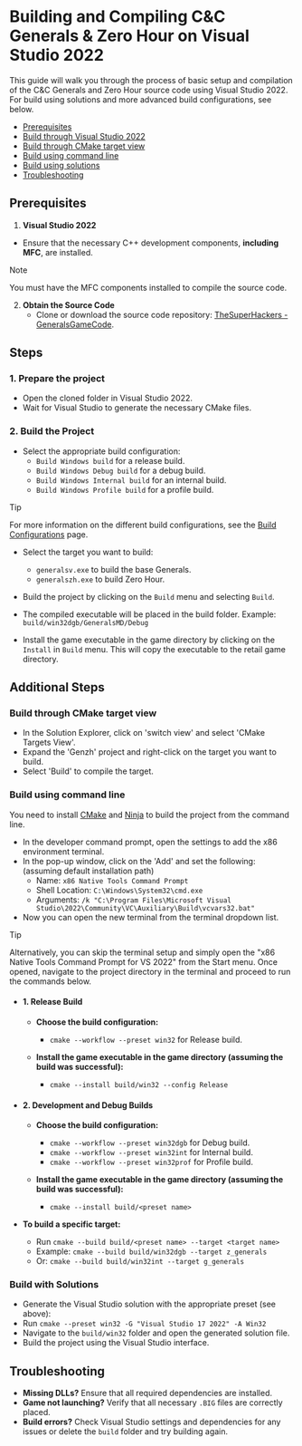 # Building and Compiling C&C Generals & Zero Hour on Visual Studio 2022

This guide will walk you through the process of basic setup and compilation of the C&C Generals and Zero Hour source
code using Visual Studio 2022.
For build using solutions and more advanced build configurations, see below.

- [Prerequisites](#prerequisites)
- [Build through Visual Studio 2022](#1-prepare-the-project)
- [Build through CMake target view](#build-through-cmake-target-view)
- [Build using command line](#build-using-command-line)
- [Build using solutions](#build-with-solutions)
- [Troubleshooting](#troubleshooting)

## Prerequisites

1. **Visual Studio 2022**

- Ensure that the necessary C++ development components, **including MFC**, are installed.

>[!NOTE]
> You must have the MFC components installed to compile the source code.
<!-- markdownlint-disable-next-line -->
2. **Obtain the Source Code**
    - Clone or download the source code
      repository: [TheSuperHackers - GeneralsGameCode](https://github.com/TheSuperHackers/GeneralsGameCode.git).

## Steps

### 1. Prepare the project

- Open the cloned folder in Visual Studio 2022.
- Wait for Visual Studio to generate the necessary CMake files.

### 2. Build the Project

- Select the appropriate build configuration:
  - `Build Windows build` for a release build.
  - `Build Windows Debug build` for a debug build.
  - `Build Windows Internal build` for an internal build.
  - `Build Windows Profile build` for a profile build.

>[!TIP]
> For more information on the different build configurations, see the [Build Configurations](build_configurations.md)
page.

- Select the target you want to build:
  - `generalsv.exe` to build the base Generals.
  - `generalszh.exe` to build Zero Hour.

- Build the project by clicking on the `Build` menu and selecting `Build`.
- The compiled executable will be placed in the build folder. Example: `build/win32dgb/GeneralsMD/Debug`
- Install the game executable in the game directory by clicking on the `Install` in `Build` menu. This will copy the
  executable to the retail game directory.

## Additional Steps

### Build through CMake target view

- In the Solution Explorer, click on 'switch view' and select 'CMake Targets View'.
- Expand the 'Genzh' project and right-click on the target you want to build.
- Select 'Build' to compile the target.

### Build using command line

You need to install [CMake](https://cmake.org/download/) and [Ninja](https://github.com/ninja-build/ninja/releases)
to build the project from the command line.

- In the developer command prompt, open the settings to add the x86 environment terminal.
- In the pop-up window, click on the 'Add' and set the following: (assuming default installation path)
  - Name: `x86 Native Tools Command Prompt`
  - Shell Location: `C:\Windows\System32\cmd.exe`
  - Arguments: `/k "C:\Program Files\Microsoft Visual Studio\2022\Community\VC\Auxiliary\Build\vcvars32.bat"`
- Now you can open the new terminal from the terminal dropdown list.

>[!Tip]
> Alternatively, you can skip the terminal setup and simply open the "x86 Native Tools Command Prompt for
> VS 2022" from the Start menu. Once opened, navigate to the project directory in the terminal and proceed
> to run the commands below.
  
- #### 1. **Release Build**

  - **Choose the build configuration:**
    - `cmake --workflow --preset win32` for Release build.

  - **Install the game executable in the game directory (assuming the build was successful):**
    - `cmake --install build/win32 --config Release`

- #### 2. **Development and Debug Builds**

  - **Choose the build configuration:**
    - `cmake --workflow --preset win32dgb` for Debug build.
    - `cmake --workflow --preset win32int` for Internal build.
    - `cmake --workflow --preset win32prof` for Profile build.

  - **Install the game executable in the game directory (assuming the build was successful):**
    - `cmake --install build/<preset name>`

- **To build a specific target:**
  - Run `cmake --build build/<preset name> --target <target name>`
  - Example: `cmake --build build/win32dgb --target z_generals`
  - Or: `cmake --build build/win32int --target g_generals`

### Build with Solutions

- Generate the Visual Studio solution with the appropriate preset (see above):
- Run `cmake --preset win32 -G "Visual Studio 17 2022" -A Win32`
- Navigate to the `build/win32` folder and open the generated solution file.
- Build the project using the Visual Studio interface.

## Troubleshooting

- **Missing DLLs?** Ensure that all required dependencies are installed.
- **Game not launching?** Verify that all necessary `.BIG` files are correctly placed.
- **Build errors?** Check Visual Studio settings and dependencies for any issues or delete the `build` folder and try
  building again.
